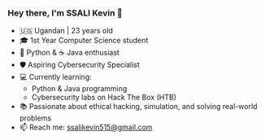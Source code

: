 ### Hey there, I'm SSALI Kevin 👋

- 🇺🇬 Ugandan | 23 years old
- 🎓 1st Year Computer Science student
- 🐍 Python & ☕ Java enthusiast
- 🛡️ Aspiring Cybersecurity Specialist
- 💻 Currently learning:
  - Python & Java programming
  - Cybersecurity labs on Hack The Box (HTB)
- 📚 Passionate about ethical hacking, simulation, and solving real-world problems
- 📫 Reach me: ssalikevin515@gmail.com  

